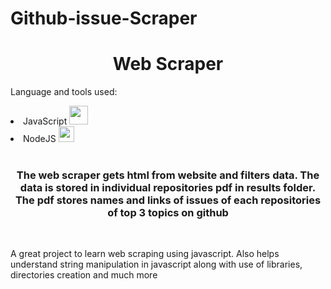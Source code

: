 ﻿# Github-issue-Scraper

<h1 align = center>Web Scraper</h1>

<p>Language and tools used:
  <li>JavaScript  <img src='https://raw.github.com/voodootikigod/logo.js/master/js.png' width='30'/></li>
  <li>NodeJS  <img height=25 src="https://raw.githubusercontent.com/caiogondim/javascript-server-side-logos/master/node.js/standard/454x128.png"></li>
  <br/>

<h3 align=center>The web scraper gets html from website and filters data. The data is stored in individual repositories pdf in results folder. The pdf stores names and links of issues of each repositories of top 3 topics on github</h3>
<br/>

<p>A great project to learn web scraping using javascript. Also helps understand string manipulation in javascript along with use of libraries, directories creation and much more</p>
